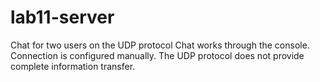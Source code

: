 # lab11-server
Chat for two users on the UDP protocol
Chat works through the console. Connection is configured manually. The UDP protocol does not provide complete information transfer.
